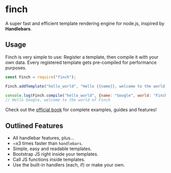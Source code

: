 # finch

A super fast and efficient template rendering engine for node.js, inspired by **Handlebars**. 

## Usage

Finch is very simple to use: Register a template, then compile it with your own data. Every registered template gets pre-compiled for performance purposes.

```js
const Finch = require("finch");

Finch.addTemplate("hello_world", "Hello {{name}}, welcome to the world of {{world}}");

console.log(Finch.compile("hello_world", {name: "Google", world: "Finch"})); 
// Hello Google, welcome to the world of Finch
```

Check out the [official book](ts-docs.github.io/finch/) for complete examples, guides and features!

## Outlined Features

- All handlebar features, plus...
- ~x3 times faster than `handlebars`.
- Simple, easy and readable templates.
- Bootstrap JS right inside your templates.
- Call JS functions inside templates.
- Use the built-in handlers (each, if) or make your own.
